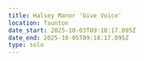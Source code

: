 ```yaml
---
title: Halsey Manor 'Give Voice'
location: Taunton
date_start: 2025-10-03T09:18:17.095Z
date_end: 2025-10-05T09:18:17.095Z
type: solo
---
```


